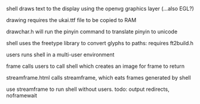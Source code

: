 shell draws text to the display using the openvg graphics layer (...also EGL?)

drawing requires the ukai.ttf file to be copied to RAM

drawchar.h will run the pinyin command to translate pinyin to unicode

shell uses the freetype library to convert glyphs to paths: requires ft2build.h

users runs shell in a multi-user environment

frame calls users to call shell which creates an image for frame to return

streamframe.html calls streamframe, which eats frames generated by shell

use streamframe to run shell without users. todo: output redirects, noframewait
